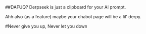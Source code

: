 ##DAFUQ?
Derpseek is just a clipboard for your AI prompt.

Ahh also (as a feature) maybe your chabot page will be a lil' derpy.


#Never give you up, Never let you down